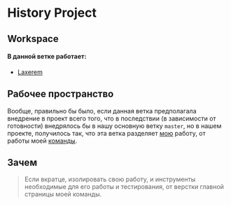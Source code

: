 # History Project

## Workspace

#### В данной ветке работает:  
* [Laxerem](https://github.com/Laxerem)

## Рабочее пространство

Вообще, правильно бы было, если данная ветка предполагала внедрение в проект всего того, что в последствии (в зависимости от готовности) внедрялось бы в нашу основную ветку ```master```, но в нашем проекте, получилось так, что эта ветка разделяет [мою](https://github.com/Laxerem) работу, от работы моей [команды](https://github.com/Laxerem/History_Project_V2).

## Зачем

>Если вкратце, изолировать свою работу, и инструменты необходимые для его работы и тестирования, от верстки главной страницы моей команды.
